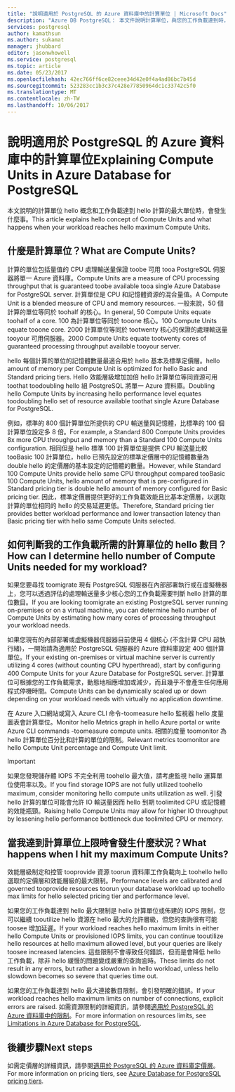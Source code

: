 ```yaml
---
title: "說明適用於 PostgreSQL 的 Azure 資料庫中的計算單位 | Microsoft Docs"
description: "Azure DB PostgreSQL： 本文件說明計算單位，與您的工作負載達到時，會發生什麼情況的 hello 概念 hello 最大的計算單位。"
services: postgresql
author: kamathsun
ms.author: sukamat
manager: jhubbard
editor: jasonwhowell
ms.service: postgresql
ms.topic: article
ms.date: 05/23/2017
ms.openlocfilehash: 42ec766ff6ce82ceee34d42e0f4a4ad86bc7b45d
ms.sourcegitcommit: 523283cc1b3c37c428e77850964dc1c33742c5f0
ms.translationtype: MT
ms.contentlocale: zh-TW
ms.lasthandoff: 10/06/2017
---
```

# <a name="explaining-compute-units-in-azure-database-for-postgresql"></a><span data-ttu-id="89eec-103">說明適用於 PostgreSQL 的 Azure 資料庫中的計算單位</span><span class="sxs-lookup"><span data-stu-id="89eec-103">Explaining Compute Units in Azure Database for PostgreSQL</span></span>
<span data-ttu-id="89eec-104">本文說明的計算單位 hello 概念和工作負載達到 hello 計算的最大單位時，會發生什麼事。</span><span class="sxs-lookup"><span data-stu-id="89eec-104">This article explains hello concept of Compute Units and what happens when your workload reaches hello maximum Compute Units.</span></span>

## <a name="what-are-compute-units"></a><span data-ttu-id="89eec-105">什麼是計算單位？</span><span class="sxs-lookup"><span data-stu-id="89eec-105">What are Compute Units?</span></span>
<span data-ttu-id="89eec-106">計算的單位包括量值的 CPU 處理輸送量保證 toobe 可用 tooa PostgreSQL 伺服器將單一 Azure 資料庫。</span><span class="sxs-lookup"><span data-stu-id="89eec-106">Compute Units are a measure of CPU processing throughput that is guaranteed toobe available tooa single Azure Database for PostgreSQL server.</span></span> <span data-ttu-id="89eec-107">計算單位是 CPU 和記憶體資源的混合量值。</span><span class="sxs-lookup"><span data-stu-id="89eec-107">A Compute Unit is a blended measure of CPU and memory resources.</span></span> <span data-ttu-id="89eec-108">一般來說，50 個計算的單位等同於 toohalf 的核心。</span><span class="sxs-lookup"><span data-stu-id="89eec-108">In general, 50 Compute Units equate toohalf of a core.</span></span> <span data-ttu-id="89eec-109">100 為計算單位等同於 tooone 核心。</span><span class="sxs-lookup"><span data-stu-id="89eec-109">100 Compute Units equate tooone core.</span></span> <span data-ttu-id="89eec-110">2000 計算單位等同於 tootwenty 核心的保證的處理輸送量 tooyour 可用伺服器。</span><span class="sxs-lookup"><span data-stu-id="89eec-110">2000 Compute Units equate tootwenty cores of guaranteed processing throughput available tooyour server.</span></span>

<span data-ttu-id="89eec-111">hello 每個計算的單位的記憶體數量最適合用於 hello 基本及標準定價層。</span><span class="sxs-lookup"><span data-stu-id="89eec-111">hello amount of memory per Compute Unit is optimized for hello Basic and Standard pricing tiers.</span></span> <span data-ttu-id="89eec-112">Hello 效能層級增加加倍 hello 計算單位等同資源可用 toothat toodoubling hello 組 PostgreSQL 將單一 Azure 資料庫。</span><span class="sxs-lookup"><span data-stu-id="89eec-112">Doubling hello Compute Units by increasing hello performance level equates toodoubling hello set of resource available toothat single Azure Database for PostgreSQL.</span></span>

<span data-ttu-id="89eec-113">例如，標準的 800 個計算單位所提供的 CPU 輸送量與記憶體，比標準的 100 個計算單位設定多 8 倍。</span><span class="sxs-lookup"><span data-stu-id="89eec-113">For example, a Standard 800 Compute Units provides 8x more CPU throughput and memory than a Standard 100 Compute Units configuration.</span></span> <span data-ttu-id="89eec-114">相同但是 hello 標準 100 計算單位是提供 CPU 輸送量比較 tooBasic 100 計算單位，hello 已預先設定的標準定價層中的記憶體數量為 double hello 的定價層的基本設定的記憶體的數量。</span><span class="sxs-lookup"><span data-stu-id="89eec-114">However, while Standard 100 Compute Units provide hello same CPU throughput compared tooBasic 100 Compute Units, hello amount of memory that is pre-configured in Standard pricing tier is double hello amount of memory configured for Basic pricing tier.</span></span> <span data-ttu-id="89eec-115">因此，標準定價層提供更好的工作負載效能且比基本定價層，以選取計算的單位相同的 hello 的交易延遲更低。</span><span class="sxs-lookup"><span data-stu-id="89eec-115">Therefore, Standard pricing tier provides better workload performance and lower transaction latency than Basic pricing tier with hello same Compute Units selected.</span></span>

## <a name="how-can-i-determine-hello-number-of-compute-units-needed-for-my-workload"></a><span data-ttu-id="89eec-116">如何判斷我的工作負載所需的計算單位的 hello 數目？</span><span class="sxs-lookup"><span data-stu-id="89eec-116">How can I determine hello number of Compute Units needed for my workload?</span></span>
<span data-ttu-id="89eec-117">如果您要尋找 toomigrate 現有 PostgreSQL 伺服器在內部部署執行或在虛擬機器上，您可以透過評估的處理輸送量多少核心您的工作負載需要判斷 hello 計算的單位數目。</span><span class="sxs-lookup"><span data-stu-id="89eec-117">If you are looking toomigrate an existing PostgreSQL server running on-premises or on a virtual machine, you can determine hello number of Compute Units by estimating how many cores of processing throughput your workload needs.</span></span> 

<span data-ttu-id="89eec-118">如果您現有的內部部署或虛擬機器伺服器目前使用 4 個核心 (不含計算 CPU 超執行緒)，一開始請為適用於 PostgreSQL 伺服器的 Azure 資料庫設定 400 個計算單位。</span><span class="sxs-lookup"><span data-stu-id="89eec-118">If your existing on-premises or virtual machine server is currently utilizing 4 cores (without counting CPU hyperthread), start by configuring 400 Compute Units for your Azure Database for PostgreSQL server.</span></span> <span data-ttu-id="89eec-119">計算單位可根據您的工作負載需求，動態地相應增加或減少，而且幾乎不會產生任何應用程式停機時間。</span><span class="sxs-lookup"><span data-stu-id="89eec-119">Compute Units can be dynamically scaled up or down depending on your workload needs with virtually no application downtime.</span></span> 

<span data-ttu-id="89eec-120">在 Azure 入口網站或寫入 Azure CLI 命令-toomeasure hello 監視器 hello 度量圖表會計算單位。</span><span class="sxs-lookup"><span data-stu-id="89eec-120">Monitor hello Metrics graph in hello Azure portal or write Azure CLI commands -toomeasure compute units.</span></span> <span data-ttu-id="89eec-121">相關的度量 toomonitor 為 hello 計算單位百分比和計算的單位的限制。</span><span class="sxs-lookup"><span data-stu-id="89eec-121">Relevant metrics toomonitor are hello Compute Unit percentage and Compute Unit limit.</span></span>

>[!IMPORTANT]
> <span data-ttu-id="89eec-122">如果您發現儲存體 IOPS 不完全利用 toohello 最大值，請考慮監視 hello 運算單位使用率以及。</span><span class="sxs-lookup"><span data-stu-id="89eec-122">If you find storage IOPS are not fully utilized toohello maximum, consider monitoring hello compute units utilization as well.</span></span> <span data-ttu-id="89eec-123">引發 hello 計算的單位可能會允許 IO 輸送量因而 hello 到期 toolimited CPU 或記憶體的效能瓶頸。</span><span class="sxs-lookup"><span data-stu-id="89eec-123">Raising hello Compute Units may allow for higher IO throughput by lessening hello performance bottleneck due toolimited CPU or memory.</span></span>

## <a name="what-happens-when-i-hit-my-maximum-compute-units"></a><span data-ttu-id="89eec-124">當我達到計算單位上限時會發生什麼狀況？</span><span class="sxs-lookup"><span data-stu-id="89eec-124">What happens when I hit my maximum Compute Units?</span></span>
<span data-ttu-id="89eec-125">效能層級制定和控管 tooprovide 資源 toorun 資料庫工作負載向上 toohello hello 選取的定價層和效能層級的最大限制。</span><span class="sxs-lookup"><span data-stu-id="89eec-125">Performance levels are calibrated and governed tooprovide resources toorun your database workload up toohello max limits for hello selected pricing tier and performance level.</span></span> 

<span data-ttu-id="89eec-126">如果您的工作負載達到 hello 最大限制是 hello 計算單位或佈建的 IOPS 限制，您可以繼續 tooutilize hello 資源在 hello 最大的允許層級，但您的查詢很有可能 toosee 增加延遲。</span><span class="sxs-lookup"><span data-stu-id="89eec-126">If your workload reaches hello maximum limits in either hello Compute Units or provisioned IOPS limits, you can continue tooutilize hello resources at hello maximum allowed level, but your queries are likely toosee increased latencies.</span></span> <span data-ttu-id="89eec-127">這些限制不會導致任何錯誤，但而是會降低 hello 工作負載，除非 hello 緩慢的問題變成嚴重的查詢逾時。</span><span class="sxs-lookup"><span data-stu-id="89eec-127">These limits do not result in any errors, but rather a slowdown in hello workload, unless hello slowdown becomes so severe that queries time out.</span></span> 

<span data-ttu-id="89eec-128">如果您的工作負載達到 hello 最大連接數目限制，會引發明確的錯誤。</span><span class="sxs-lookup"><span data-stu-id="89eec-128">If your workload reaches hello maximum limits on number of connections, explicit errors are raised.</span></span> <span data-ttu-id="89eec-129">如需資源限制的詳細資訊，請參閱[適用於 PostgreSQL 的 Azure 資料庫中的限制](concepts-limits.md)。</span><span class="sxs-lookup"><span data-stu-id="89eec-129">For more information on resources limits, see [Limitations in Azure Database for PostgreSQL](concepts-limits.md).</span></span>

## <a name="next-steps"></a><span data-ttu-id="89eec-130">後續步驟</span><span class="sxs-lookup"><span data-stu-id="89eec-130">Next steps</span></span>
<span data-ttu-id="89eec-131">如需定價層的詳細資訊，請參閱[適用於 PostgreSQL 的 Azure 資料庫定價層](./concepts-service-tiers.md)。</span><span class="sxs-lookup"><span data-stu-id="89eec-131">For more information on pricing tiers, see [Azure Database for PostgreSQL pricing tiers](./concepts-service-tiers.md).</span></span>
